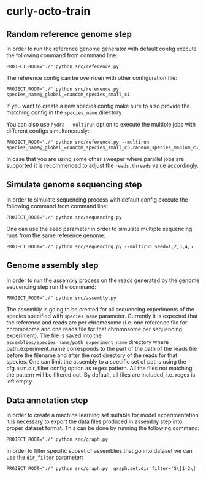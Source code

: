 # curly-octo-train

## Random reference genome step
In order to run the reference genome generator with default config execute the following command from command line:

```
PROJECT_ROOT="./" python src/reference.py 
```
The reference config can be overriden with other configuration file:
```
PROJECT_ROOT="./" python src/reference.py species_name@_global_=random_species_small_c1
```
If you want to create a new species config make sure to also provide the matching config in the `species_name` directory

You can also use `hydra --multirun` option to execute the multiple jobs with different configs simultaneously:
```
PROJECT_ROOT="./" python src/reference.py --multirun species_name@_global_=random_species_small_c5,random_species_medium_c1,random_species_medium_c5
```
In case that you are using some other sweeper where parallel jobs are supported it is recommended to adjust the `reads.threads` value accordingly.

## Simulate genome sequencing step

In order to simulate sequencing process with default config execute the following command from command line:

```
PROJECT_ROOT="./" python src/sequencing.py 
```
One can use the seed parameter in order to simulate multiple sequencing runs from the same reference genome:
```
PROJECT_ROOT="./" python src/sequencing.py --multirun seed=1,2,3,4,5 
```

## Genome assembly step
In order to run the assembly process on the reads generated by the genome sequencing step run the command:
```
PROJECT_ROOT="./" python src/assembly.py 
```
The assembly is going to be created for all sequencing experiments of the species specified with `species_name` parameter. Currently it is expected that the reference and reads are per chromosome (i.e. one reference file for
chromosome and one reads file for that chromosome per sequencing experiment). The file is saved into the `assemblies/species_name/path_experiment_name` directory where path_experiment_name corresponds to the part of
the path of the reads file before the filename and after the root directory of the reads for that species.
One can limit the assembly to a specific set of paths using the cfg.asm.dir_filter config option as regex pattern.
All the files not matching the pattern will be filtered out. By default, all files are included, i.e. regex is left empty.

## Data annotation step
In order to create a machine learning set suitable for model experimentation it is necessary to export the
data files produced in assembly step into proper dataset format. This can be done by running the following command:
```
PROJECT_ROOT="./" python src/graph.py 
```
In order to filter specific subset of assemblies that go into dataset we can use the `dir_filter` parameter:
```
PROJECT_ROOT="./" python src/graph.py  graph.set.dir_filter='S\[1-2\]'
```
